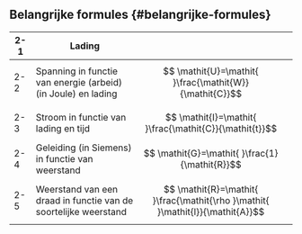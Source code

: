 ## Belangrijke formules {#belangrijke-formules}

| 2-1 | Lading |  |  |
| --- | --- | --- | --- |
| 2-2 | Spanning in functie van energie (arbeid) (in Joule) en lading | $$ \mathit{U}=\mathit{ }\frac{\mathit{W}}{\mathit{C}}$$ |  |
| 2-3 | Stroom in functie van lading en tijd | $$ \mathit{I}=\mathit{ }\frac{\mathit{C}}{\mathit{t}}$$ |  |
| 2-4 | Geleiding (in Siemens) in functie van weerstand | $$ \mathit{G}=\mathit{ }\frac{1}{\mathit{R}}$$ |  |
| 2-5 | Weerstand van een draad in functie van de soortelijke weerstand | $$ \mathit{R}=\mathit{ }\frac{\mathit{\rho }\mathit{ }\mathit{l}}{\mathit{A}}$$ |  |
